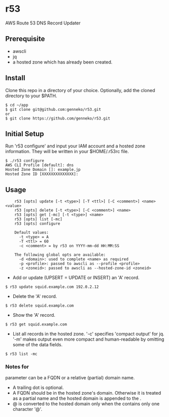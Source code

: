# r53
AWS Route 53 DNS Record Updater

## Prerequisite
* awscli
* jq
* a hosted zone which has already been created.

## Install
Clone this repo in a directory of your choice. Optionally, add the cloned directory to your $PATH.
```
$ cd ~/app
$ git clone git@github.com:genneko/r53.git
or
$ git clone https://github.com/genneko/r53.git
```

## Initial Setup
Run 'r53 configure' and input your IAM account and a hosted zone information. They will be written in your $HOME/.r53rc file.
```
$ ./r53 configure
AWS CLI Profile [default]: dns
Hosted Zone Domain []: example.jp
Hosted Zone ID [XXXXXXXXXXXXXX]:
```

## Usage
```
    r53 [opts] update [-t <type>] [-T <ttl>] [-C <comment>] <name> <value>
    r53 [opts] delete [-t <type>] [-C <comment>] <name>
    r53 [opts] get [-mc] [-t <type>] <name>
    r53 [opts] list [-mc]
    r53 [opts] configure

    Default values:
      -t <type> = A
      -T <ttl> = 60
      -c <comment> = by r53 on YYYY-mm-dd HH:MM:SS

    The following global opts are available:
      -d <domain>: used to complete <name> as required
      -p <profile>: passed to awscli as --profile <profile>
      -z <zoneid>: passed to awscli as --hosted-zone-id <zoneid>
```

* Add or update (UPSERT = UPDATE or INSERT) an 'A' record.
```
$ r53 update squid.example.com 192.0.2.12
```

* Delete the 'A' record.
```
$ r53 delete squid.example.com
```

* Show the 'A' record.
```
$ r53 get squid.example.com
```

* List all records in the hosted zone. '-c' specifies 'compact output' for jq. '-m' makes output even more compact and human-readable by omitting some of the data fields.
```
$ r53 list -mc
```

### Notes for <name>
<name> parameter can be a FQDN or a relative (partial) domain name.

* A trailing dot is optional.
* A FQDN should be in the hosted zone's domain. Otherwise it is treated as a partial name and the hosted domain is appended to the <name>.
* @ is converted to the hosted domain only when the <name> contains only one character '@'.
